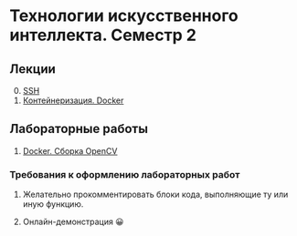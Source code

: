 # Технологии искусственного интеллекта. Семестр 2

## Лекции

0. [SSH](lectures/lecture_0/lecture_0.md)
1. [Контейнеризация. Docker](lectures/lecture_1/lecture_1.md)

## Лабораторные работы

1. [Docker. Сборка OpenCV](labs/lab_1/lab_1.md)

### Требования к оформлению лабораторных работ

1. Желательно прокомментировать блоки кода, выполняющие ту или иную функцию.

2. Онлайн-демонстрация :grinning: